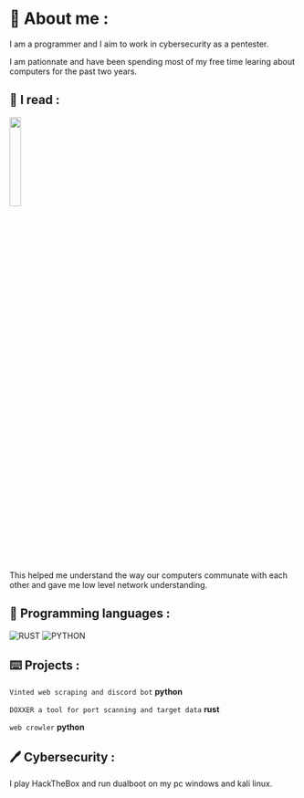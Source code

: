 # 🛜 About me :

I am a programmer and I aim to work in cybersecurity as a pentester.

I am pationnate and have been spending most of my free time learing about computers for the past two years.

## 📕 I read :

<img src="https://m.media-amazon.com/images/I/91LMg3sFl1L._AC_UF1000,1000_QL80_.jpg" width=20% height=20%>

This helped me understand the way our computers communate with each other and gave me low level network understanding.


## 🤖 Programming languages :

![RUST](https://img.shields.io/badge/RUST-000000?style=for-the-badge&logo=rust&logoColor=green) 
![PYTHON](https://img.shields.io/badge/PYTHON-000000?style=for-the-badge&logo=python&logoColor=green)


## ⌨️ Projects :

`Vinted web scraping and discord bot` **python**

`DOXXER a tool for port scanning and target data` **rust**

`web crowler` **python**


## 🖊️ Cybersecurity :

I play HackTheBox and run dualboot on my pc windows and kali linux.
